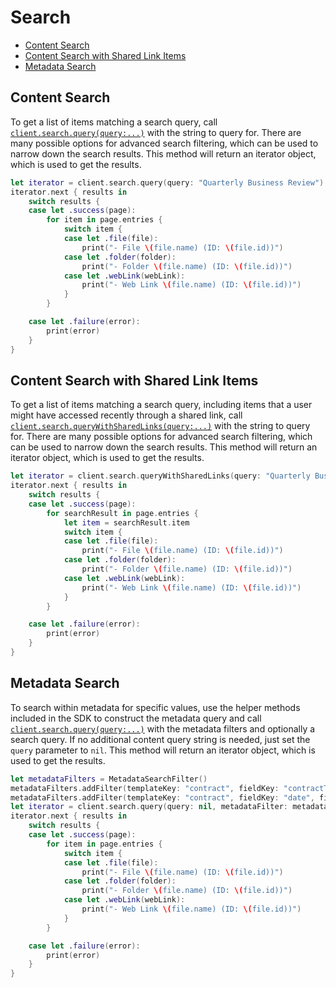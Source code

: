 Search
======

<!-- START doctoc generated TOC please keep comment here to allow auto update -->
<!-- DON'T EDIT THIS SECTION, INSTEAD RE-RUN doctoc TO UPDATE -->


- [Content Search](#content-search)
- [Content Search with Shared Link Items](#content-search-with-shared-link-items)
- [Metadata Search](#metadata-search)

<!-- END doctoc generated TOC please keep comment here to allow auto update -->

Content Search
--------------

To get a list of items matching a search query, call [`client.search.query(query:...)`][search] with the
string to query for.  There are many possible options for advanced search filtering, which can be used to narrow down
the search results. This method will return an iterator object, which is used to get the results.

<!-- sample get_search -->   
```swift
let iterator = client.search.query(query: "Quarterly Business Review")
iterator.next { results in
    switch results {
    case let .success(page):
        for item in page.entries {
            switch item {
            case let .file(file):
                print("- File \(file.name) (ID: \(file.id))")
            case let .folder(folder):
                print("- Folder \(file.name) (ID: \(file.id))")
            case let .webLink(webLink):
                print("- Web Link \(file.name) (ID: \(file.id))")
            }
        }

    case let .failure(error):
        print(error)
    }
}
```

[search]: https://opensource.box.com/box-ios-sdk/Classes/SearchModule.html#/s:6BoxSDK12SearchModuleC5queryAD5scope14fileExtensions12createdAfter0I6Before07updatedJ00lK011sizeAtLeast0mN4Most12ownerUserIDs014ancestorFolderS08searchIn8itemType0V5Trash14metadataFilter6fields6offset5limit10completionySSSg_AA0C5ScopeOSgSaySSGSg10Foundation4DateVSgA4_A4_A4_s5Int64VSgA7_A0_A0_SayAA0c7ContentY0OGSgAA0c4ItemY0OSgSbSgAA08MetadataC6FilterCSgA0_SiSgA19_ys6ResultOyAA14PagingIteratorCyAA0U4ItemOGAA0A8SDKErrorCGctF

Content Search with Shared Link Items
--------------

To get a list of items matching a search query, including items that a user might have accessed recently through a shared link, call [`client.search.queryWithSharedLinks(query:...)`][search_with_shared_link_items] with the
string to query for.  There are many possible options for advanced search filtering, which can be used to narrow down
the search results. This method will return an iterator object, which is used to get the results.

<!-- sample get_search_with_shared_link_items -->
```swift
let iterator = client.search.queryWithSharedLinks(query: "Quarterly Business Review")
iterator.next { results in
    switch results {
    case let .success(page):
        for searchResult in page.entries {
            let item = searchResult.item
            switch item {
            case let .file(file):
                print("- File \(file.name) (ID: \(file.id))")
            case let .folder(folder):
                print("- Folder \(file.name) (ID: \(file.id))")
            case let .webLink(webLink):
                print("- Web Link \(file.name) (ID: \(file.id))")
            }
        }

    case let .failure(error):
        print(error)
    }
}
```

[search_with_shared_link_items]: https://opensource.box.com/box-ios-sdk/Classes/SearchModule.html#/s:6BoxSDK12SearchModuleC5queryAD5scope14fileExtensions12createdAfter0I6Before07updatedJ00lK011sizeAtLeast0mN4Most12ownerUserIDs014ancestorFolderS08searchIn8itemType0V5Trash14metadataFilter6fields6offset5limit10completionySSSg_AA0C5ScopeOSgSaySSGSg10Foundation4DateVSgA4_A4_A4_s5Int64VSgA7_A0_A0_SayAA0c7ContentY0OGSgAA0c4ItemY0OSgSbSgAA08MetadataC6FilterCSgA0_SiSgA19_ys6ResultOyAA14PagingIteratorCyAA0U4ItemOGAA0A8SDKErrorCGctF

Metadata Search
---------------

To search within metadata for specific values, use the helper methods included in the SDK to construct the metadata
query and call [`client.search.query(query:...)`][search] with the metadata filters and optionally a
search query.  If no additional content query string is needed, just set the `query` parameter to `nil`. This method will return an iterator object, which is used to get the results. 

```swift
let metadataFilters = MetadataSearchFilter()
metadataFilters.addFilter(templateKey: "contract", fieldKey: "contractType", fieldValue: "NDA")
metadataFilters.addFilter(templateKey: "contract", fieldKey: "date", fieldValue: "2019-01-01T00:00:00Z", relation: .greaterThan)
let iterator = client.search.query(query: nil, metadataFilter: metadataFilters)
iterator.next { results in
    switch results {
    case let .success(page):
        for item in page.entries {
            switch item {
            case let .file(file):
                print("- File \(file.name) (ID: \(file.id))")
            case let .folder(folder):
                print("- Folder \(file.name) (ID: \(file.id))")
            case let .webLink(webLink):
                print("- Web Link \(file.name) (ID: \(file.id))")
            }
        }

    case let .failure(error):
        print(error)
    }  
}
```

